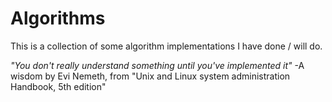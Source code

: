 # Algorithms

This is a collection of some algorithm implementations I have done / will do.

*"You don't really understand something until you've implemented it"*
-A wisdom by Evi Nemeth, from "Unix and Linux system administration Handbook, 5th edition"
